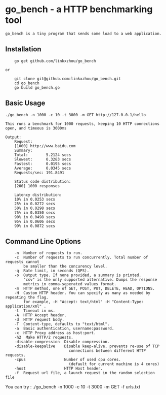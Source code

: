 # go_bench - a HTTP benchmarking tool

    go_bench is a tiny program that sends some load to a web application.
  
## Installation

```
    go get github.com/linkxzhou/go_bench
```
    or
```
    git clone git@github.com:linkxzhou/go_bench.git
    cd go_bench
    go build go_bench.go
```

## Basic Usage

    ./go_bench -n 1000 -c 10 -t 3000 -m GET http://127.0.0.1/hello

    This runs a benchmark for 1000 requests, keeping 10 HTTP connections open, and timeous is 3000ms

    Output:
        Request:
        [1000] http://www.baidu.com
        Summary:
        Total:        5.2124 secs
        Slowest:      0.3283 secs
        Fastest:      0.0195 secs
        Average:      0.0345 secs
        Requests/sec: 191.8491

        Status code distribution:
        [200] 1000 responses

        Latency distribution:
        10% in 0.0253 secs
        25% in 0.0272 secs
        50% in 0.0298 secs
        75% in 0.0350 secs
        90% in 0.0498 secs
        95% in 0.0606 secs
        99% in 0.0872 secs

## Command Line Options

```
    -n  Number of requests to run.
    -c  Number of requests to run concurrently. Total number of requests cannot
        be smaller than the concurency level.
    -q  Rate limit, in seconds (QPS).
    -o  Output type. If none provided, a summary is printed.
        "csv" is the only supported alternative. Dumps the response
        metrics in comma-seperated values format.
    -m  HTTP method, one of GET, POST, PUT, DELETE, HEAD, OPTIONS.
    -H  Custom HTTP header. You can specify as many as needed by repeating the flag.
        for example, -H "Accept: text/html" -H "Content-Type: application/xml" .
    -t  Timeout in ms.
    -A  HTTP Accept header.
    -d  HTTP request body.
    -T  Content-type, defaults to "text/html".
    -a  Basic authentication, username:password.
    -x  HTTP Proxy address as host:port.
    -h2  Make HTTP/2 requests.
    -disable-compression  Disable compression.
    -disable-keepalive    Disable keep-alive, prevents re-use of TCP
                            connections between different HTTP requests.
    -cpus                 Number of used cpu cores.
                            (default for current machine is 4 cores)
    -host                 HTTP Host header.
    -f  Request url file, a launch request in the random selection file
```
You can try : ./go_bench -n 1000 -c 10 -t 3000 -m GET -f urls.txt